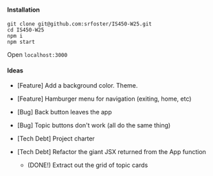 #### Installation

```
git clone git@github.com:srfoster/IS450-W25.git
cd IS450-W25
npm i
npm start
```

Open `localhost:3000`

#### Ideas

- [Feature] Add a background color. Theme.
- [Feature] Hamburger menu for navigation (exiting, home, etc)

- [Bug] Back button leaves the app
- [Bug] Topic buttons don't work (all do the same thing)

- [Tech Debt] Project charter
- [Tech Debt] Refactor the giant JSX returned from the App function
  - (DONE!) Extract out the grid of topic cards
  
